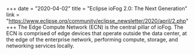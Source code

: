 +++
date = "2020-04-02"
title = "Eclipse ioFog 2.0: The Next Generation"
link = "https://www.eclipse.org/community/eclipse_newsletter/2020/april/2.php"
+++
The Edge Compute Network (ECN) is the central pillar of ioFog. The ECN is comprised of edge devices that operate outside the data center, at the edge of the enterprise network, performing compute, storage, and networking services locally.

